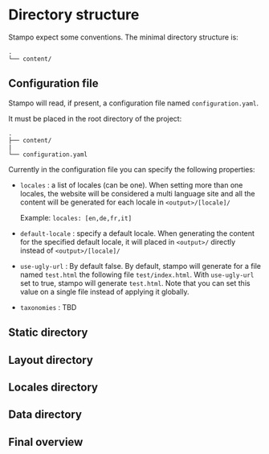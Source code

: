 # Directory structure

Stampo expect some conventions. The minimal directory structure is:

```
.
└── content/
```

## Configuration file

Stampo will read, if present, a configuration file named `configuration.yaml`.

It must be placed in the root directory of the project:

```
.
├── content/
|
└── configuration.yaml
```

Currently in the configuration file you can specify the following properties:

- `locales` : a list of locales (can be one). When setting more than one locales, the website will be considered a multi language site and all the content will be generated for each locale in `<output>/[locale]/`
  
    Example: `locales: [en,de,fr,it]`

- `default-locale` : specify a default locale. When generating the content for the specified default locale, it will placed in `<output>/` directly instead of `<output>/[locale]/`

- `use-ugly-url` : By default false. By default, stampo will generate for a file named `test.html` the following file `test/index.html`. With `use-ugly-url` set to true, stampo will generate `test.html`. Note that you can set this value on a single file instead of applying it globally.

- `taxonomies` : TBD


## Static directory

## Layout directory

## Locales directory

## Data directory

## Final overview
  